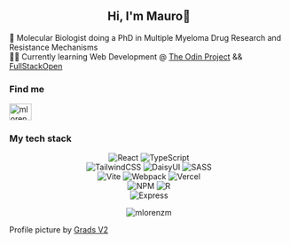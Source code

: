 <h2 align="center"> Hi, I'm Mauro💫</h2>

🔬 Molecular Biologist doing a PhD in Multiple Myeloma Drug Research and Resistance Mechanisms <br>
👨‍💻 Currently learning Web Development @ [The Odin Project](https://www.theodinproject.com/) && [FullStackOpen](https://www.fullstackopen.com)

<h3 align="left">Find me</h3>
<p align="left">
<a href="https://linkedin.com/in/mlorenzomohamed" target="blank"><img align="center" src="https://raw.githubusercontent.com/rahuldkjain/github-profile-readme-generator/master/src/images/icons/Social/linked-in-alt.svg" alt="mlorenzomohamed" height="30" width="40" /></a>
</p>

<h3 align="left">My tech stack</h3>  

<div align='center'>
 
 ![React](https://img.shields.io/badge/react-%2320232a.svg?style=for-the-badge&logo=react&logoColor=%2361DAFB) ![TypeScript](https://img.shields.io/badge/typescript-%23007ACC.svg?style=for-the-badge&logo=typescript&logoColor=white) </br>
 ![TailwindCSS](https://img.shields.io/badge/tailwindcss-%2338B2AC.svg?style=for-the-badge&logo=tailwind-css&logoColor=white) ![DaisyUI](https://img.shields.io/badge/daisyui-5A0EF8?style=for-the-badge&logo=daisyui&logoColor=white) ![SASS](https://img.shields.io/badge/SASS-hotpink.svg?style=for-the-badge&logo=SASS&logoColor=white)</br>
 ![Vite](https://img.shields.io/badge/vite-%23646CFF.svg?style=for-the-badge&logo=vite&logoColor=white) ![Webpack](https://img.shields.io/badge/webpack-%238DD6F9.svg?style=for-the-badge&logo=webpack&logoColor=black) ![Vercel](https://img.shields.io/badge/vercel-%23000000.svg?style=for-the-badge&logo=vercel&logoColor=white)</br>
 ![NPM](https://img.shields.io/badge/NPM-%23CB3837.svg?style=for-the-badge&logo=npm&logoColor=white) ![R](https://img.shields.io/badge/r-%23276DC3.svg?style=for-the-badge&logo=r&logoColor=white)</br> ![Express](https://img.shields.io/badge/Express%20js-000000?style=for-the-badge&logo=express&logoColor=white)
</div>


<p align='center'><img align="center" src="https://github-readme-stats.vercel.app/api/top-langs?username=mlorenzm&show_icons=true&locale=en&layout=compact" alt="mlorenzm" /></p>



Profile picture by [Grads V2](https://www.charco.design/grads-v2)
